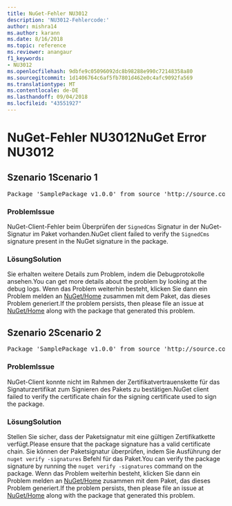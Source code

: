 ```yaml
---
title: NuGet-Fehler NU3012
description: 'NU3012-Fehlercode:'
author: mishra14
ms.author: karann
ms.date: 8/16/2018
ms.topic: reference
ms.reviewer: anangaur
f1_keywords:
- NU3012
ms.openlocfilehash: 9dbfe9c05096092dc8b98288e990c72148358a80
ms.sourcegitcommit: 1d1406764c6af5fb7801d462e0c4afc9092fa569
ms.translationtype: MT
ms.contentlocale: de-DE
ms.lasthandoff: 09/04/2018
ms.locfileid: "43551927"
---
```

# <a name="nuget-error-nu3012"></a><span data-ttu-id="fd6ef-103">NuGet-Fehler NU3012</span><span class="sxs-lookup"><span data-stu-id="fd6ef-103">NuGet Error NU3012</span></span>

## <a name="scenario-1"></a><span data-ttu-id="fd6ef-104">Szenario 1</span><span class="sxs-lookup"><span data-stu-id="fd6ef-104">Scenario 1</span></span>

<pre>Package 'SamplePackage v1.0.0' from source 'http://source.com/index.json': The primary signature validation failed.</pre>

### <a name="issue"></a><span data-ttu-id="fd6ef-105">Problem</span><span class="sxs-lookup"><span data-stu-id="fd6ef-105">Issue</span></span>

<span data-ttu-id="fd6ef-106">NuGet-Client-Fehler beim Überprüfen der `SignedCms` Signatur in der NuGet-Signatur im Paket vorhanden.</span><span class="sxs-lookup"><span data-stu-id="fd6ef-106">NuGet client failed to verify the `SignedCms` signature present in the NuGet signature in the package.</span></span>


### <a name="solution"></a><span data-ttu-id="fd6ef-107">Lösung</span><span class="sxs-lookup"><span data-stu-id="fd6ef-107">Solution</span></span>

<span data-ttu-id="fd6ef-108">Sie erhalten weitere Details zum Problem, indem die Debugprotokolle ansehen.</span><span class="sxs-lookup"><span data-stu-id="fd6ef-108">You can get more details about the problem by looking at the debug logs.</span></span> <span data-ttu-id="fd6ef-109">Wenn das Problem weiterhin besteht, klicken Sie dann ein Problem melden an [NuGet/Home](https://github.com/NuGet/Home/issues) zusammen mit dem Paket, das dieses Problem generiert.</span><span class="sxs-lookup"><span data-stu-id="fd6ef-109">If the problem persists, then please file an issue at [NuGet/Home](https://github.com/NuGet/Home/issues) along with the package that generated this problem.</span></span>



## <a name="scenario-2"></a><span data-ttu-id="fd6ef-110">Szenario 2</span><span class="sxs-lookup"><span data-stu-id="fd6ef-110">Scenario 2</span></span>

<pre>Package 'SamplePackage v1.0.0' from source 'http://source.com/index.json': The primary signature found a chain building issue:  A certificate chain processed, but terminated in a root certificate which is not trusted by the trust provider.</pre>

### <a name="issue"></a><span data-ttu-id="fd6ef-111">Problem</span><span class="sxs-lookup"><span data-stu-id="fd6ef-111">Issue</span></span>

<span data-ttu-id="fd6ef-112">NuGet-Client konnte nicht im Rahmen der Zertifikatvertrauenskette für das Signaturzertifikat zum Signieren des Pakets zu bestätigen.</span><span class="sxs-lookup"><span data-stu-id="fd6ef-112">NuGet client failed to verify the certificate chain for the signing certificate used to sign the package.</span></span>


### <a name="solution"></a><span data-ttu-id="fd6ef-113">Lösung</span><span class="sxs-lookup"><span data-stu-id="fd6ef-113">Solution</span></span>

<span data-ttu-id="fd6ef-114">Stellen Sie sicher, dass der Paketsignatur mit eine gültigen Zertifikatkette verfügt.</span><span class="sxs-lookup"><span data-stu-id="fd6ef-114">Please ensure that the package signature has a valid certificate chain.</span></span> <span data-ttu-id="fd6ef-115">Sie können der Paketsignatur überprüfen, indem Sie Ausführung der `nuget verify -signatures` Befehl für das Paket.</span><span class="sxs-lookup"><span data-stu-id="fd6ef-115">You can verify the package signature by running the `nuget verify -signatures` command on the package.</span></span> <span data-ttu-id="fd6ef-116">Wenn das Problem weiterhin besteht, klicken Sie dann ein Problem melden an [NuGet/Home](https://github.com/NuGet/Home/issues) zusammen mit dem Paket, das dieses Problem generiert.</span><span class="sxs-lookup"><span data-stu-id="fd6ef-116">If the problem persists, then please file an issue at [NuGet/Home](https://github.com/NuGet/Home/issues) along with the package that generated this problem.</span></span>


